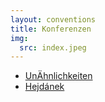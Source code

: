 ```yaml
---
layout: conventions
title: Konferenzen
img:
  src: index.jpeg
---
```

* [UnÄhnlichkeiten](unahnlichkeiten/)
* [Hejdánek](hejdanek/)